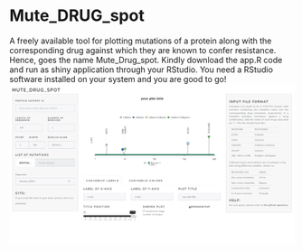 # Mute_DRUG_spot
A freely available tool for plotting mutations of a protein along with the corresponding drug against which they are known to confer resistance. Hence, goes the name Mute_Drug_spot. 
Kindly download the app.R code and run as shiny application through your RStudio. You need a RStudio software installed on your system and you are good to go!
![Capture_app.png](https://github.com/mkubiophysics/Mute_Drug_spot/blob/main/Capture_app.PNG)
